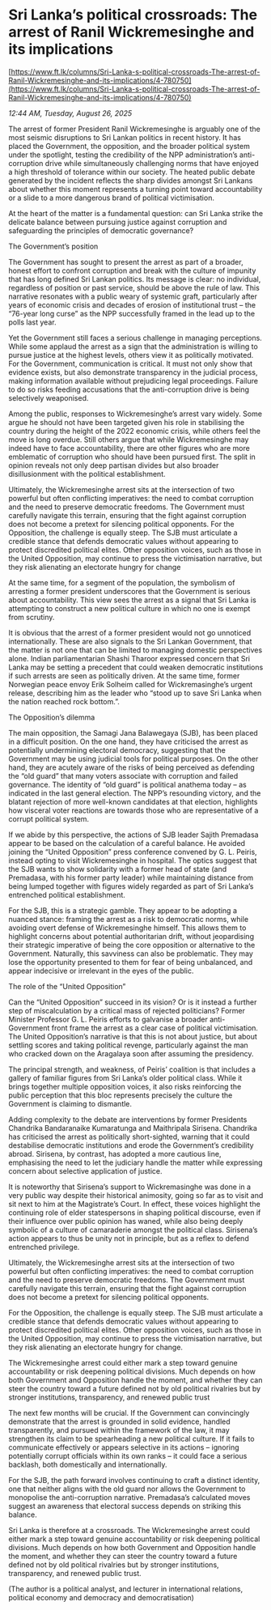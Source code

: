 # Sri Lanka’s political crossroads: The arrest of Ranil Wickremesinghe and its implications

[https://www.ft.lk/columns/Sri-Lanka-s-political-crossroads-The-arrest-of-Ranil-Wickremesinghe-and-its-implications/4-780750](https://www.ft.lk/columns/Sri-Lanka-s-political-crossroads-The-arrest-of-Ranil-Wickremesinghe-and-its-implications/4-780750)

*12:44 AM, Tuesday, August 26, 2025*

The arrest of former President Ranil Wickremesinghe is arguably one of the most seismic disruptions to Sri Lankan politics in recent history. It has placed the Government, the opposition, and the broader political system under the spotlight, testing the credibility of the NPP administration’s anti-corruption drive while simultaneously challenging norms that have enjoyed a high threshold of tolerance within our society. The heated public debate generated by the incident reflects the sharp divides amongst Sri Lankans about whether this moment represents a turning point toward accountability or a slide to a more dangerous brand of political victimisation.

At the heart of the matter is a fundamental question: can Sri Lanka strike the delicate balance between pursuing justice against corruption and safeguarding the principles of democratic governance?

The Government’s position

The Government has sought to present the arrest as part of a broader, honest effort to confront corruption and break with the culture of impunity that has long defined Sri Lankan politics. Its message is clear: no individual, regardless of position or past service, should be above the rule of law. This narrative resonates with a public weary of systemic graft, particularly after years of economic crisis and decades of erosion of institutional trust – the “76-year long curse” as the NPP successfully framed in the lead up to the polls last year.

Yet the Government still faces a serious challenge in managing perceptions. While some applaud the arrest as a sign that the administration is willing to pursue justice at the highest levels, others view it as politically motivated. For the Government, communication is critical. It must not only show that evidence exists, but also demonstrate transparency in the judicial process, making information available without prejudicing legal proceedings. Failure to do so risks feeding accusations that the anti-corruption drive is being selectively weaponised.

Among the public, responses to Wickremesinghe’s arrest vary widely. Some argue he should not have been targeted given his role in stabilising the country during the height of the 2022 economic crisis, while others feel the move is long overdue. Still others argue that while Wickremesinghe may indeed have to face accountability, there are other figures who are more emblematic of corruption who should have been pursued first. The split in opinion reveals not only deep partisan divides but also broader disillusionment with the political establishment.

Ultimately, the Wickremesinghe arrest sits at the intersection of two powerful but often conflicting imperatives: the need to combat corruption and the need to preserve democratic freedoms. The Government must carefully navigate this terrain, ensuring that the fight against corruption does not become a pretext for silencing political opponents. For the Opposition, the challenge is equally steep. The SJB must articulate a credible stance that defends democratic values without appearing to protect discredited political elites. Other opposition voices, such as those in the United Opposition, may continue to press the victimisation narrative, but they risk alienating an electorate hungry for change

At the same time, for a segment of the population, the symbolism of arresting a former president underscores that the Government is serious about accountability. This view sees the arrest as a signal that Sri Lanka is attempting to construct a new political culture in which no one is exempt from scrutiny.

It is obvious that the arrest of a former president would not go unnoticed internationally. These are also signals to the Sri Lankan Government, that the matter is not one that can be limited to managing domestic perspectives alone. Indian parliamentarian Shashi Tharoor expressed concern that Sri Lanka may be setting a precedent that could weaken democratic institutions if such arrests are seen as politically driven. At the same time, former Norwegian peace envoy Erik Solheim called for Wickremasinghe’s urgent release, describing him as the leader who “stood up to save Sri Lanka when the nation reached rock bottom.”.

The Opposition’s dilemma

The main opposition, the Samagi Jana Balawegaya (SJB), has been placed in a difficult position. On the one hand, they have criticised the arrest as potentially undermining electoral democracy, suggesting that the Government may be using judicial tools for political purposes. On the other hand, they are acutely aware of the risks of being perceived as defending the “old guard” that many voters associate with corruption and failed governance. The identity of “old guard” is political anathema today – as indicated in the last general election. The NPP’s resounding victory, and the blatant rejection of more well-known candidates at that election, highlights how visceral voter reactions are towards those who are representative of a corrupt political system.

If we abide by this perspective, the actions of SJB leader Sajith Premadasa appear to be based on the calculation of a careful balance. He avoided joining the “United Opposition” press conference convened by G. L. Peiris, instead opting to visit Wickremesinghe in hospital. The optics suggest that the SJB wants to show solidarity with a former head of state (and Premadasa, with his former party leader) while maintaining distance from being lumped together with figures widely regarded as part of Sri Lanka’s entrenched political establishment.

For the SJB, this is a strategic gamble. They appear to be adopting a nuanced stance: framing the arrest as a risk to democratic norms, while avoiding overt defense of Wickremesinghe himself. This allows them to highlight concerns about potential authoritarian drift, without jeopardising their strategic imperative of being the core opposition or alternative to the Government. Naturally, this savviness can also be problematic. They may lose the opportunity presented to them for fear of being unbalanced, and appear indecisive or irrelevant in the eyes of the public.

The role of the “United Opposition”

Can the “United Opposition” succeed in its vision? Or is it instead a further step of miscalculation by a critical mass of rejected politicians? Former Minister Professor G. L. Peiris efforts to galvanise a broader anti-Government front frame the arrest as a clear case of political victimisation. The United Opposition’s narrative is that this is not about justice, but about settling scores and taking political revenge, particularly against the man who cracked down on the Aragalaya soon after assuming the presidency.

The principal strength, and weakness, of Peiris’ coalition is that includes a gallery of familiar figures from Sri Lanka’s older political class. While it brings together multiple opposition voices, it also risks reinforcing the public perception that this bloc represents precisely the culture the Government is claiming to dismantle.

Adding complexity to the debate are interventions by former Presidents Chandrika Bandaranaike Kumaratunga and Maithripala Sirisena. Chandrika has criticised the arrest as politically short-sighted, warning that it could destabilise democratic institutions and erode the Government’s credibility abroad. Sirisena, by contrast, has adopted a more cautious line, emphasising the need to let the judiciary handle the matter while expressing concern about selective application of justice.

It is noteworthy that Sirisena’s support to Wickremasinghe was done in a very public way despite their historical animosity, going so far as to visit and sit next to him at the Magistrate’s Court. In effect, these voices highlight the continuing role of elder statespersons in shaping political discourse, even if their influence over public opinion has waned, while also being deeply symbolic of a culture of camaraderie amongst the political class. Sirisena’s action appears to thus be unity not in principle, but as a reflex to defend entrenched privilege.

Ultimately, the Wickremesinghe arrest sits at the intersection of two powerful but often conflicting imperatives: the need to combat corruption and the need to preserve democratic freedoms. The Government must carefully navigate this terrain, ensuring that the fight against corruption does not become a pretext for silencing political opponents.

For the Opposition, the challenge is equally steep. The SJB must articulate a credible stance that defends democratic values without appearing to protect discredited political elites. Other opposition voices, such as those in the United Opposition, may continue to press the victimisation narrative, but they risk alienating an electorate hungry for change.

The Wickremesinghe arrest could either mark a step toward genuine accountability or risk deepening political divisions. Much depends on how both Government and Opposition handle the moment, and whether they can steer the country toward a future defined not by old political rivalries but by stronger institutions, transparency, and renewed public trust

The next few months will be crucial. If the Government can convincingly demonstrate that the arrest is grounded in solid evidence, handled transparently, and pursued within the framework of the law, it may strengthen its claim to be spearheading a new political culture. If it fails to communicate effectively or appears selective in its actions – ignoring potentially corrupt officials within its own ranks – it could face a serious backlash, both domestically and internationally.

For the SJB, the path forward involves continuing to craft a distinct identity, one that neither aligns with the old guard nor allows the Government to monopolise the anti-corruption narrative. Premadasa’s calculated moves suggest an awareness that electoral success depends on striking this balance.

Sri Lanka is therefore at a crossroads. The Wickremesinghe arrest could either mark a step toward genuine accountability or risk deepening political divisions. Much depends on how both Government and Opposition handle the moment, and whether they can steer the country toward a future defined not by old political rivalries but by stronger institutions, transparency, and renewed public trust.

(The author is a political analyst, and lecturer in international relations, political economy and democracy and democratisation)

